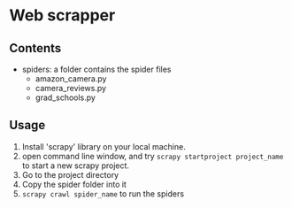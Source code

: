 # Web scrapper
## Contents
- spiders: a folder contains the spider files
    - amazon_camera.py
    - camera_reviews.py
    - grad_schools.py

## Usage
1. Install 'scrapy' library on your local machine.
2. open command line window, and try `scrapy startproject project_name` to start a new scrapy project.
3. Go to the project directory
4. Copy the spider folder into it
5. `scrapy crawl spider_name` to run the spiders